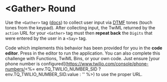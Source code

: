 # &lt;Gather&gt; Round

Use the `<Gather>` tag ([docs](https://www.twilio.com/docs/voice/twiml/gather)) to collect user input via [DTMF](https://www.twilio.com/docs/glossary/what-is-dtmf) tones (touch tones from the keypad). After collecting input, the TwiML returned by the `action` URL for your `<Gather>` tag must then **repeat back** the `Digits` that were entered by the user in a `<Say>` tag.

Code which implements this behavior has been provided for you in the **code editor**. Press <em><i class="fa fa-play"></i></em> in the editor to run the application. You can also complete this challenge with Functions, TwiML Bins, or your own code. Just ensure [your phone number is configured](https://www.twilio.com/console/phone-numbers/<%= env.TQ_TWILIO_NUMBER_SID ? env.TQ_TWILIO_NUMBER_SID.value : '' %>) to use the proper URL.
